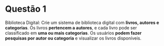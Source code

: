 # Questão 1

Biblioteca Digital: Crie um sistema de biblioteca digital com **livros, autores e categorias**. Os livros **pertencem a autores**, e cada livro pode ser classificado em **uma ou mais categorias**. Os usuários **podem fazer pesquisas por autor ou categoria** e visualizar os livros disponíveis.
